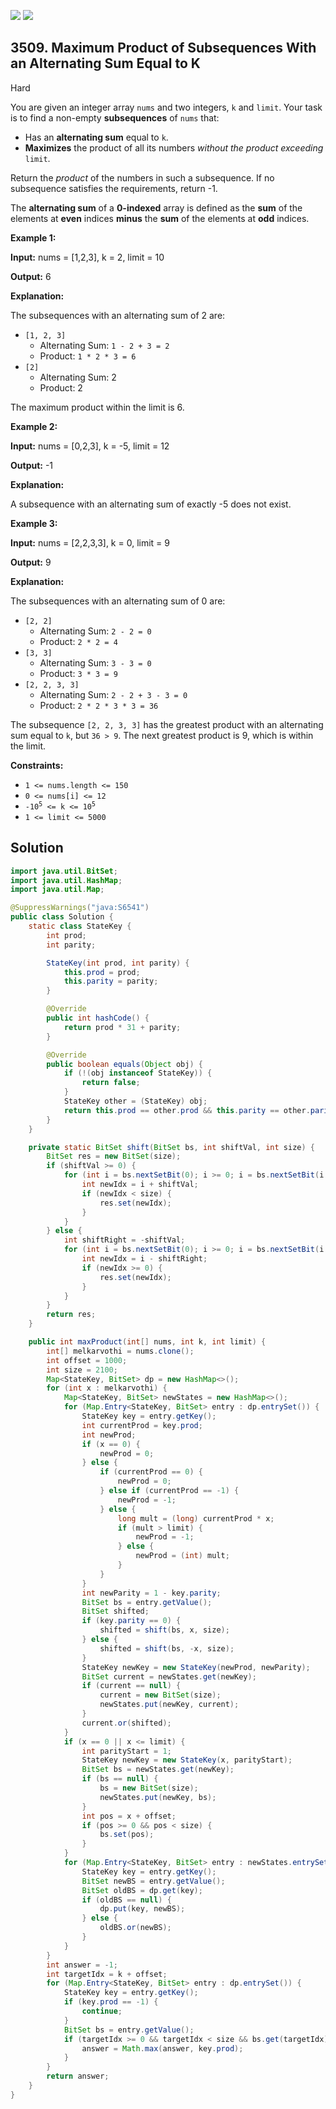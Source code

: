 [![](https://img.shields.io/github/stars/javadev/LeetCode-in-Java?label=Stars&style=flat-square)](https://github.com/javadev/LeetCode-in-Java)
[![](https://img.shields.io/github/forks/javadev/LeetCode-in-Java?label=Fork%20me%20on%20GitHub%20&style=flat-square)](https://github.com/javadev/LeetCode-in-Java/fork)

## 3509\. Maximum Product of Subsequences With an Alternating Sum Equal to K

Hard

You are given an integer array `nums` and two integers, `k` and `limit`. Your task is to find a non-empty ****subsequences**** of `nums` that:

*   Has an **alternating sum** equal to `k`.
*   **Maximizes** the product of all its numbers _without the product exceeding_ `limit`.

Return the _product_ of the numbers in such a subsequence. If no subsequence satisfies the requirements, return -1.

The **alternating sum** of a **0-indexed** array is defined as the **sum** of the elements at **even** indices **minus** the **sum** of the elements at **odd** indices.

**Example 1:**

**Input:** nums = [1,2,3], k = 2, limit = 10

**Output:** 6

**Explanation:**

The subsequences with an alternating sum of 2 are:

*   `[1, 2, 3]`
    *   Alternating Sum: `1 - 2 + 3 = 2`
    *   Product: `1 * 2 * 3 = 6`
*   `[2]`
    *   Alternating Sum: 2
    *   Product: 2

The maximum product within the limit is 6.

**Example 2:**

**Input:** nums = [0,2,3], k = -5, limit = 12

**Output:** \-1

**Explanation:**

A subsequence with an alternating sum of exactly -5 does not exist.

**Example 3:**

**Input:** nums = [2,2,3,3], k = 0, limit = 9

**Output:** 9

**Explanation:**

The subsequences with an alternating sum of 0 are:

*   `[2, 2]`
    *   Alternating Sum: `2 - 2 = 0`
    *   Product: `2 * 2 = 4`
*   `[3, 3]`
    *   Alternating Sum: `3 - 3 = 0`
    *   Product: `3 * 3 = 9`
*   `[2, 2, 3, 3]`
    *   Alternating Sum: `2 - 2 + 3 - 3 = 0`
    *   Product: `2 * 2 * 3 * 3 = 36`

The subsequence `[2, 2, 3, 3]` has the greatest product with an alternating sum equal to `k`, but `36 > 9`. The next greatest product is 9, which is within the limit.

**Constraints:**

*   `1 <= nums.length <= 150`
*   `0 <= nums[i] <= 12`
*   <code>-10<sup>5</sup> <= k <= 10<sup>5</sup></code>
*   `1 <= limit <= 5000`

## Solution

```java
import java.util.BitSet;
import java.util.HashMap;
import java.util.Map;

@SuppressWarnings("java:S6541")
public class Solution {
    static class StateKey {
        int prod;
        int parity;

        StateKey(int prod, int parity) {
            this.prod = prod;
            this.parity = parity;
        }

        @Override
        public int hashCode() {
            return prod * 31 + parity;
        }

        @Override
        public boolean equals(Object obj) {
            if (!(obj instanceof StateKey)) {
                return false;
            }
            StateKey other = (StateKey) obj;
            return this.prod == other.prod && this.parity == other.parity;
        }
    }

    private static BitSet shift(BitSet bs, int shiftVal, int size) {
        BitSet res = new BitSet(size);
        if (shiftVal >= 0) {
            for (int i = bs.nextSetBit(0); i >= 0; i = bs.nextSetBit(i + 1)) {
                int newIdx = i + shiftVal;
                if (newIdx < size) {
                    res.set(newIdx);
                }
            }
        } else {
            int shiftRight = -shiftVal;
            for (int i = bs.nextSetBit(0); i >= 0; i = bs.nextSetBit(i + 1)) {
                int newIdx = i - shiftRight;
                if (newIdx >= 0) {
                    res.set(newIdx);
                }
            }
        }
        return res;
    }

    public int maxProduct(int[] nums, int k, int limit) {
        int[] melkarvothi = nums.clone();
        int offset = 1000;
        int size = 2100;
        Map<StateKey, BitSet> dp = new HashMap<>();
        for (int x : melkarvothi) {
            Map<StateKey, BitSet> newStates = new HashMap<>();
            for (Map.Entry<StateKey, BitSet> entry : dp.entrySet()) {
                StateKey key = entry.getKey();
                int currentProd = key.prod;
                int newProd;
                if (x == 0) {
                    newProd = 0;
                } else {
                    if (currentProd == 0) {
                        newProd = 0;
                    } else if (currentProd == -1) {
                        newProd = -1;
                    } else {
                        long mult = (long) currentProd * x;
                        if (mult > limit) {
                            newProd = -1;
                        } else {
                            newProd = (int) mult;
                        }
                    }
                }
                int newParity = 1 - key.parity;
                BitSet bs = entry.getValue();
                BitSet shifted;
                if (key.parity == 0) {
                    shifted = shift(bs, x, size);
                } else {
                    shifted = shift(bs, -x, size);
                }
                StateKey newKey = new StateKey(newProd, newParity);
                BitSet current = newStates.get(newKey);
                if (current == null) {
                    current = new BitSet(size);
                    newStates.put(newKey, current);
                }
                current.or(shifted);
            }
            if (x == 0 || x <= limit) {
                int parityStart = 1;
                StateKey newKey = new StateKey(x, parityStart);
                BitSet bs = newStates.get(newKey);
                if (bs == null) {
                    bs = new BitSet(size);
                    newStates.put(newKey, bs);
                }
                int pos = x + offset;
                if (pos >= 0 && pos < size) {
                    bs.set(pos);
                }
            }
            for (Map.Entry<StateKey, BitSet> entry : newStates.entrySet()) {
                StateKey key = entry.getKey();
                BitSet newBS = entry.getValue();
                BitSet oldBS = dp.get(key);
                if (oldBS == null) {
                    dp.put(key, newBS);
                } else {
                    oldBS.or(newBS);
                }
            }
        }
        int answer = -1;
        int targetIdx = k + offset;
        for (Map.Entry<StateKey, BitSet> entry : dp.entrySet()) {
            StateKey key = entry.getKey();
            if (key.prod == -1) {
                continue;
            }
            BitSet bs = entry.getValue();
            if (targetIdx >= 0 && targetIdx < size && bs.get(targetIdx)) {
                answer = Math.max(answer, key.prod);
            }
        }
        return answer;
    }
}
```